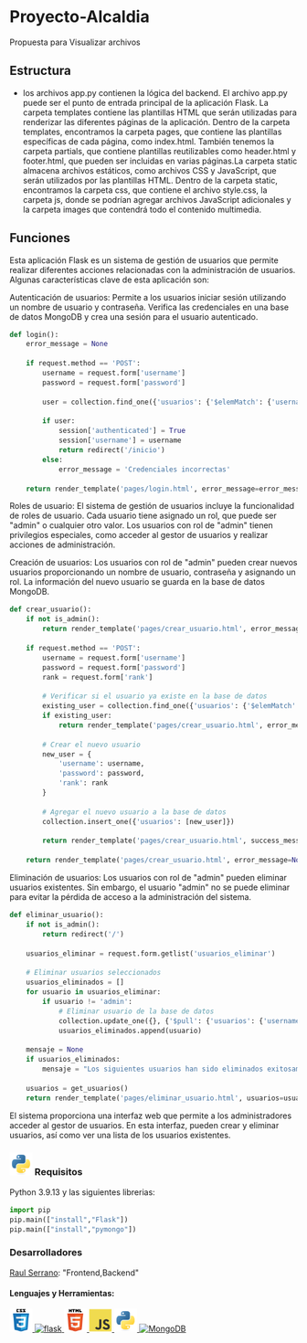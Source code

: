 # Proyecto-Alcaldia
Propuesta para Visualizar archivos
## Estructura
- los archivos app.py contienen la lógica del backend. El archivo app.py puede ser el punto de entrada principal de la aplicación Flask.
  La carpeta templates contiene las plantillas HTML que serán utilizadas para renderizar las diferentes páginas de la aplicación. Dentro de la carpeta templates, 
  encontramos la carpeta pages, que contiene las plantillas específicas de cada página, como index.html. También tenemos la carpeta partials, que contiene plantillas 
  reutilizables como header.html y footer.html, que pueden ser incluidas en varias páginas.La carpeta static almacena archivos estáticos, como archivos CSS y JavaScript, 
  que serán utilizados por las plantillas HTML. Dentro de la carpeta static, encontramos la carpeta css, que contiene el archivo style.css, la carpeta js, donde se podrían 
  agregar archivos JavaScript adicionales y la carpeta images que contendrá todo el contenido multimedia.

## Funciones
Esta aplicación Flask es un sistema de gestión de usuarios que permite realizar diferentes acciones relacionadas con la administración de usuarios. Algunas características clave de esta aplicación son:

Autenticación de usuarios: Permite a los usuarios iniciar sesión utilizando un nombre de usuario y contraseña. Verifica las credenciales en una base de datos MongoDB y crea una sesión para el usuario autenticado.
```python
def login():
    error_message = None

    if request.method == 'POST':
        username = request.form['username']
        password = request.form['password']

        user = collection.find_one({'usuarios': {'$elemMatch': {'username': username, 'password': password}}})

        if user:
            session['authenticated'] = True
            session['username'] = username
            return redirect('/inicio')
        else:
            error_message = 'Credenciales incorrectas'

    return render_template('pages/login.html', error_message=error_message)
```
Roles de usuario: El sistema de gestión de usuarios incluye la funcionalidad de roles de usuario. Cada usuario tiene asignado un rol, que puede ser "admin" o cualquier otro valor. Los usuarios con rol de "admin" tienen privilegios especiales, como acceder al gestor de usuarios y realizar acciones de administración.

Creación de usuarios: Los usuarios con rol de "admin" pueden crear nuevos usuarios proporcionando un nombre de usuario, contraseña y asignando un rol. La información del nuevo usuario se guarda en la base de datos MongoDB.
```python
def crear_usuario():
    if not is_admin():
        return render_template('pages/crear_usuario.html', error_message='No tienes acceso para crear usuarios')

    if request.method == 'POST':
        username = request.form['username']
        password = request.form['password']
        rank = request.form['rank']

        # Verificar si el usuario ya existe en la base de datos
        existing_user = collection.find_one({'usuarios': {'$elemMatch': {'username': username}}})
        if existing_user:
            return render_template('pages/crear_usuario.html', error_message='El usuario ya existe')

        # Crear el nuevo usuario
        new_user = {
            'username': username,
            'password': password,
            'rank': rank
        }

        # Agregar el nuevo usuario a la base de datos
        collection.insert_one({'usuarios': [new_user]})

        return render_template('pages/crear_usuario.html', success_message='Usuario creado exitosamente')

    return render_template('pages/crear_usuario.html', error_message=None, success_message=None)
```
Eliminación de usuarios: Los usuarios con rol de "admin" pueden eliminar usuarios existentes. Sin embargo, el usuario "admin" no se puede eliminar para evitar la pérdida de acceso a la administración del sistema.
```python
def eliminar_usuario():
    if not is_admin():
        return redirect('/')

    usuarios_eliminar = request.form.getlist('usuarios_eliminar')

    # Eliminar usuarios seleccionados
    usuarios_eliminados = []
    for usuario in usuarios_eliminar:
        if usuario != 'admin':
            # Eliminar usuario de la base de datos
            collection.update_one({}, {'$pull': {'usuarios': {'username': usuario}}})
            usuarios_eliminados.append(usuario)

    mensaje = None
    if usuarios_eliminados:
        mensaje = "Los siguientes usuarios han sido eliminados exitosamente: {}".format(", ".join(usuarios_eliminados))

    usuarios = get_usuarios()
    return render_template('pages/eliminar_usuario.html', usuarios=usuarios, mensaje=mensaje)
```
El sistema proporciona una interfaz web que permite a los administradores acceder al gestor de usuarios. En esta interfaz, pueden crear y eliminar usuarios, así como ver una lista de los usuarios existentes.

### <img src="https://raw.githubusercontent.com/devicons/devicon/master/icons/python/python-original.svg" alt="python" width="40" height="40"/>  Requisitos
Python 3.9.13 y las siguientes librerias:
```python
import pip
pip.main(["install","Flask"])
pip.main(["install","pymongo"])
```
<h3 align="left">Desarrolladores</h3>
<p><a href="https://www.linkedin.com/in/raul-serrano-a1b79120a?lipi=urn%3Ali%3Apage%3Ad_flagship3_profile_view_base_contact_details%3BkME50HMITUasDmWX9sEExA%3D%3D">Raul Serrano</a>: "Frontend,Backend"<br>
</p>
<h4 align="left">Lenguajes y Herramientas:</h4>
<p align="left"> <a href="https://www.w3schools.com/css/" target="_blank" rel="noreferrer"> <img src="https://raw.githubusercontent.com/devicons/devicon/master/icons/css3/css3-original-wordmark.svg" alt="css3" width="40" height="40"/> </a> <a href="https://flask.palletsprojects.com/" target="_blank" rel="noreferrer"> <img src="https://www.vectorlogo.zone/logos/pocoo_flask/pocoo_flask-icon.svg" alt="flask" width="40" height="40"/> </a> <a href="https://www.w3.org/html/" target="_blank" rel="noreferrer"> <img src="https://raw.githubusercontent.com/devicons/devicon/master/icons/html5/html5-original-wordmark.svg" alt="html5" width="40" height="40"/> </a> <a href="https://developer.mozilla.org/en-US/docs/Web/JavaScript" target="_blank" rel="noreferrer"> <img src="https://raw.githubusercontent.com/devicons/devicon/master/icons/javascript/javascript-original.svg" alt="javascript" width="40" height="40"/> </a> <a href="https://www.python.org" target="_blank" rel="noreferrer"> <img src="https://raw.githubusercontent.com/devicons/devicon/master/icons/python/python-original.svg" alt="python" width="40" height="40"/> 
<a href="https://www.mongodb.com/" target="_blank" rel="noreferrer"> <img src="https://cdn.worldvectorlogo.com/logos/mongodb-icon-1.svg" alt="MongoDB" width="40" height="40"/> 
 </a></p>





